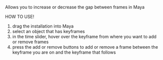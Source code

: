 Allows you to increase or decrease the gap between frames in Maya

HOW TO USE!
1. drag the installation into Maya
2. select an object that has keyframes
3. in the time slider, hover over the keyframe from where you want to add or remove frames
4. press the add or remove buttons to add or remove a frame between the keyframe you are on and the keyframe that follows 
